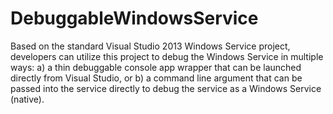 DebuggableWindowsService
========================

Based on the standard Visual Studio 2013 Windows Service project, developers can utilize this project to debug the Windows Service in multiple ways: a) a thin debuggable console app wrapper that can be launched directly from Visual Studio, or b) a command line argument that can be passed into the service directly to debug the service as a Windows Service (native).
